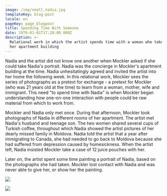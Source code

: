 ```yaml
---
image: /img/small_nadia.jpg
templateKey: blog-post
locale: en
pageKey: page_blogpost
title: Spending Time With Someone
date: 1970-01-01T17:28:00.000Z
description: >-
  Relational work in which the artist spends time with a woman who takes care of
  her apartment building
---
```

Nadia and the artist did not know one another when Mockler asked if she could take Nadia's portrait. Nadia was the concierge in Mockler's apartment building at the time. Nadia unhesitatingly agreed and invited the artist into her home the following week. In this relational work, Mockler sees the series of photographs as a pretext for exchange - a pretext for Mockler (who was 21 years old at the time) to learn from a woman, mother, wife and immigrant. This need "to spend time with Nadia" is when Mockler began understanding how one-on-one interaction with people could be raw material from which to work from. 

Mockler and Nadia only met once. During that afternoon, Mockler took photographs of Nadia in different rooms of her apartment. The artist met Nadia's husband and teenage son. The two women shared several cups of Turkish coffee, throughout which Nadia showed the artist pictures of her dearly missed family in Moldova. Nadia told the artist that a year after immigrating to Canada, she had needed to go back to Moldova because she had suffered from depression caused by homesickness. When the artist left, Nadia insisted Mockler take a case of 12 juice pouches with her. 

Later on, the artist spent some time painting a portrait of Nadia, based on the photographs she had taken. Mockler lost contact with Nadia and was never able to give her, or show her the painting. 

![](/img/img_1812.jpg)

![](/img/3d-24854_squeezie-apple-strawberry-blueberry_mickey_uk_it.jpg)
